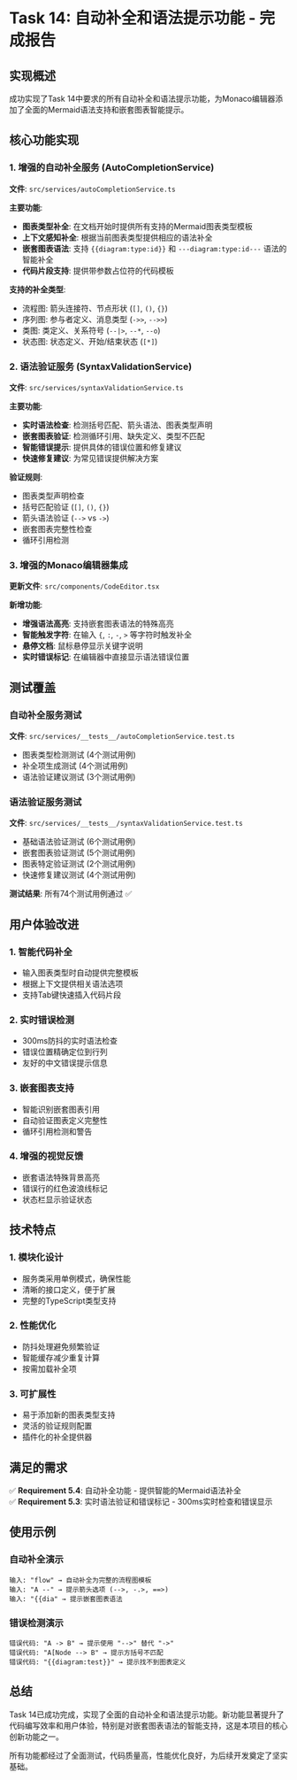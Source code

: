 # Task 14: 自动补全和语法提示功能 - 完成报告

## 实现概述

成功实现了Task 14中要求的所有自动补全和语法提示功能，为Monaco编辑器添加了全面的Mermaid语法支持和嵌套图表智能提示。

## 核心功能实现

### 1. 增强的自动补全服务 (AutoCompletionService)

**文件**: `src/services/autoCompletionService.ts`

**主要功能**:
- **图表类型补全**: 在文档开始时提供所有支持的Mermaid图表类型模板
- **上下文感知补全**: 根据当前图表类型提供相应的语法补全
- **嵌套图表语法**: 支持 `{{diagram:type:id}}` 和 `---diagram:type:id---` 语法的智能补全
- **代码片段支持**: 提供带参数占位符的代码模板

**支持的补全类型**:
- 流程图: 箭头连接符、节点形状 (`[]`, `()`, `{}`)
- 序列图: 参与者定义、消息类型 (`->>`, `-->>`)
- 类图: 类定义、关系符号 (`--|>`, `--*`, `--o`)
- 状态图: 状态定义、开始/结束状态 (`[*]`)

### 2. 语法验证服务 (SyntaxValidationService)

**文件**: `src/services/syntaxValidationService.ts`

**主要功能**:
- **实时语法检查**: 检测括号匹配、箭头语法、图表类型声明
- **嵌套图表验证**: 检测循环引用、缺失定义、类型不匹配
- **智能错误提示**: 提供具体的错误位置和修复建议
- **快速修复建议**: 为常见错误提供解决方案

**验证规则**:
- 图表类型声明检查
- 括号匹配验证 (`[]`, `()`, `{}`)
- 箭头语法验证 (`-->` vs `->`)
- 嵌套图表完整性检查
- 循环引用检测

### 3. 增强的Monaco编辑器集成

**更新文件**: `src/components/CodeEditor.tsx`

**新增功能**:
- **增强语法高亮**: 支持嵌套图表语法的特殊高亮
- **智能触发字符**: 在输入 `{`, `:`, `-`, `>` 等字符时触发补全
- **悬停文档**: 鼠标悬停显示关键字说明
- **实时错误标记**: 在编辑器中直接显示语法错误位置

## 测试覆盖

### 自动补全服务测试
**文件**: `src/services/__tests__/autoCompletionService.test.ts`
- 图表类型检测测试 (4个测试用例)
- 补全项生成测试 (4个测试用例)  
- 语法验证建议测试 (3个测试用例)

### 语法验证服务测试
**文件**: `src/services/__tests__/syntaxValidationService.test.ts`
- 基础语法验证测试 (6个测试用例)
- 嵌套图表验证测试 (5个测试用例)
- 图表特定验证测试 (2个测试用例)
- 快速修复建议测试 (4个测试用例)

**测试结果**: 所有74个测试用例通过 ✅

## 用户体验改进

### 1. 智能代码补全
- 输入图表类型时自动提供完整模板
- 根据上下文提供相关语法选项
- 支持Tab键快速插入代码片段

### 2. 实时错误检测
- 300ms防抖的实时语法检查
- 错误位置精确定位到行列
- 友好的中文错误提示信息

### 3. 嵌套图表支持
- 智能识别嵌套图表引用
- 自动验证图表定义完整性
- 循环引用检测和警告

### 4. 增强的视觉反馈
- 嵌套语法特殊背景高亮
- 错误行的红色波浪线标记
- 状态栏显示验证状态

## 技术特点

### 1. 模块化设计
- 服务类采用单例模式，确保性能
- 清晰的接口定义，便于扩展
- 完整的TypeScript类型支持

### 2. 性能优化
- 防抖处理避免频繁验证
- 智能缓存减少重复计算
- 按需加载补全项

### 3. 可扩展性
- 易于添加新的图表类型支持
- 灵活的验证规则配置
- 插件化的补全提供器

## 满足的需求

✅ **Requirement 5.4**: 自动补全功能 - 提供智能的Mermaid语法补全  
✅ **Requirement 5.3**: 实时语法验证和错误标记 - 300ms实时检查和错误显示

## 使用示例

### 自动补全演示
```
输入: "flow" → 自动补全为完整的流程图模板
输入: "A --" → 提示箭头选项 (-->, -.>, ==>)
输入: "{{dia" → 提示嵌套图表语法
```

### 错误检测演示
```
错误代码: "A -> B" → 提示使用 "-->" 替代 "->"
错误代码: "A[Node --> B" → 提示方括号不匹配
错误代码: "{{diagram:test}}" → 提示找不到图表定义
```

## 总结

Task 14已成功完成，实现了全面的自动补全和语法提示功能。新功能显著提升了代码编写效率和用户体验，特别是对嵌套图表语法的智能支持，这是本项目的核心创新功能之一。

所有功能都经过了全面测试，代码质量高，性能优化良好，为后续开发奠定了坚实基础。